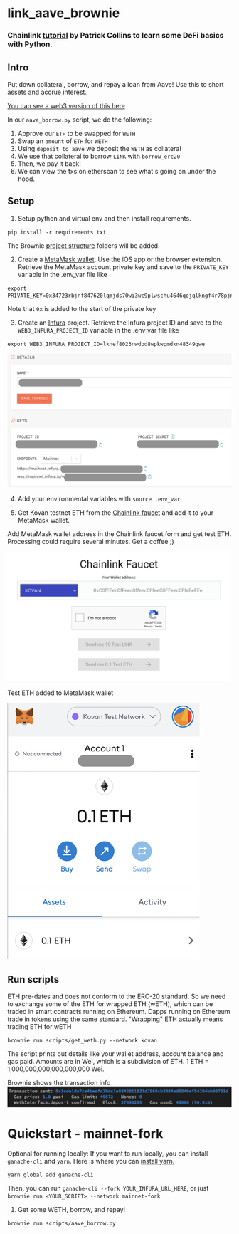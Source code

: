 # link_aave_brownie

### Chainlink [tutorial](https://blog.chain.link/blockchain-fintech-defi-tutorial-lending-borrowing-python/) by Patrick Collins to learn some DeFi basics with Python.


## Intro

Put down collateral, borrow, and repay a loan from Aave! Use this to short assets and accrue interest. 

[You can see a web3 version of this here](https://github.com/PatrickAlphaC/aave_web3_py)

In our `aave_borrow.py` script, we do the following:

1. Approve our `ETH` to be swapped for `WETH`
2. Swap an `amount` of `ETH` for `WETH`
3. Using `deposit_to_aave` we deposit the `WETH` as collateral
4. We use that collateral to borrow `LINK` with `borrow_erc20`
5. Then, we pay it back! 
6. We can view the txs on etherscan to see what's going on under the hood. 


## Setup
1. Setup python and virtual env and then install requirements.
```
pip install -r requirements.txt
```
The Brownie [project structure](https://eth-brownie.readthedocs.io/en/stable/structure.html#structure) folders will be added.

2. Create a [MetaMask wallet](https://metamask.io/). Use the iOS app or the browser extension. Retrieve the MetaMask account private key and save to the `PRIVATE_KEY` variable in the .env_var file like
```
export PRIVATE_KEY=0x34723rbjnf847620lqmjds70wi3wc9plwschu4646qojqlkngf4r78pjnhvsd
```
Note that `0x` is added to the start of the private key

3. Create an [Infura](https://infura.io) project. Retrieve the Infura project ID and save to the `WEB3_INFURA_PROJECT_ID` variable in the .env_var file like
```
export WEB3_INFURA_PROJECT_ID=lknef8023nwdbd8wpkwpmdkn48349qwe
```
![Infura project settings](img/infura_project.png "Infura project settings")

4. Add your environmental variables with `source .env_var`

5. Get Kovan testnet ETH from the [Chainlink faucet](https://docs.chain.link/docs/link-token-contracts/) and add it to your MetaMask wallet.

Add MetaMask wallet address in the Chainlink faucet form and get test ETH. Processing could require several minutes. Get a coffee ;)

![Chainlink Kovan faucet](img/kovan.png "Chainlink Kovan faucet")

Test ETH added to MetaMask wallet

![Metamask account with Kovan testnet ETH](img/metamask_account.png "Metamask with Kovan ETH")

## Run scripts

ETH pre-dates and does not conform to the ERC-20 standard. So we need to exchange some of the ETH for wrapped ETH (wETH), which can be traded in smart contracts running on Ethereum. Dapps running on Ethereum trade in tokens using the same standard. "Wrapping" ETH actually means trading ETH for wETH
```
brownie run scripts/get_weth.py --network kovan
```
The script prints out details like your wallet address, account balance and gas paid. Amounts are in Wei, which is a subdivision of ETH. 1 ETH = 1,000,000,000,000,000,000 Wei.

Brownie shows the transaction info 
![Transaction to trade ETH for wETH](img/eth_to_weth_txn.png "ETH to wETH txn")


# Quickstart - mainnet-fork
Optional for running locally:
If you want to run locally, you can install `ganache-cli` and `yarn`. Here is where you can [install yarn.](https://classic.yarnpkg.com/en/docs/install/#mac-stable)

```
yarn global add ganache-cli
```

Then, you can run `ganache-cli --fork YOUR_INFURA_URL_HERE`, or just `brownie run <YOUR_SCRIPT> --network mainnet-fork`

1. Get some WETH, borrow, and repay!

```
brownie run scripts/aave_borrow.py
```
